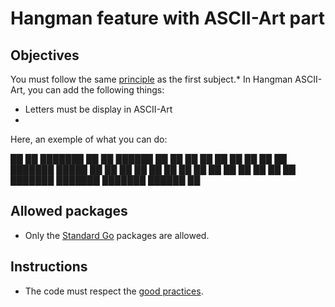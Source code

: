 # Hangman feature with ASCII-Art part

## Objectives

You must follow the same [principle](https://github.com/Lyon-Ynov-Campus/YTrack/tree/master/subjects/hangman/hangman-classic) as the first subject.*
In Hangman ASCII-Art, you can add the following things:
* Letters must be display in ASCII-Art
* 
Here, an exemple of what you can do:

██   ██ ███████ ██      ██       ██████      ██
██   ██ ██      ██      ██      ██    ██     ██
███████ █████   ██      ██      ██    ██     ██
██   ██ ██      ██      ██      ██    ██
██   ██ ███████ ███████ ███████  ██████      ██

## Allowed packages
* Only the [Standard Go](https://pkg.go.dev/std) packages are allowed.

## Instructions
* The code must respect the [good practices](https://public.01-edu.org/subjects/good-practices/).
